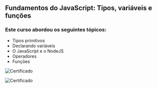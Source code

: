 ## Fundamentos do JavaScript: Tipos, variáveis e funções

### Este curso abordou os seguintes tópicos:

- Tipos primitivos
- Declarando variáveis
- O JavaScript e o NodeJS
- Operadores
- Funções

![Certificado](https://github.com/developer-fernanda/JavaScript-back-end/blob/master/tipos_vari%C3%A1veis_fun%C3%A7%C3%B5es/Certificado.png)

![Certificado](https://github.com/developer-fernanda/JavaScript-back-end/blob/master/tipos_vari%C3%A1veis_fun%C3%A7%C3%B5es/Certificado%20Formal.png)




